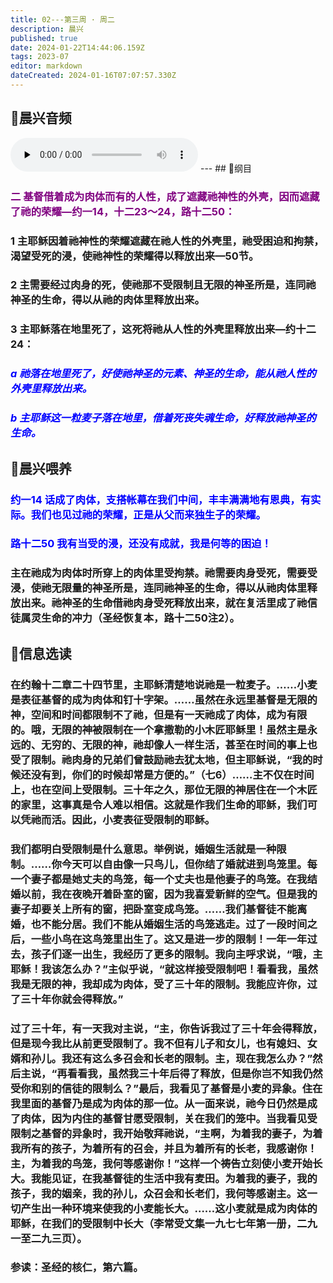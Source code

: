 ```yaml
---
title: 02---第三周 · 周二
description: 晨兴
published: true
date: 2024-01-22T14:44:06.159Z
tags: 2023-07
editor: markdown
dateCreated: 2024-01-16T07:07:57.330Z
---
```


## 🎵晨兴音频
<audio id="audio" controls="" preload="none">
      <source id="mp3" src="/2023-07/week3/week3day2.mp3">
</audio>
---
## 📖纲目

### <font color=purple>二 基督借着成为肉体而有的人性，成了遮藏祂神性的外壳，因而遮藏了祂的荣耀—约一14，十二23～24，路十二50：</font>

### 1 主耶稣因着祂神性的荣耀遮藏在祂人性的外壳里，祂受困迫和拘禁，渴望受死的浸，使祂神性的荣耀得以释放出来—50节。

### 2 主需要经过肉身的死，使祂那不受限制且无限的神圣所是，连同祂神圣的生命，得以从祂的肉体里释放出来。

### 3 主耶稣落在地里死了，这死将祂从人性的外壳里释放出来—约十二24：

### *<font color=blue>a 祂落在地里死了，好使祂神圣的元素、神圣的生命，能从祂人性的外壳里释放出来。*</font>

### *<font color=blue>b 主耶稣这一粒麦子落在地里，借着死丧失魂生命，好释放祂神圣的生命。*</font>

## 📖晨兴喂养

### <font color=blue>约一14    话成了肉体，支搭帐幕在我们中间，丰丰满满地有恩典，有实际。我们也见过祂的荣耀，正是从父而来独生子的荣耀。</font>

  ### <font color=blue>路十二50    我有当受的浸，还没有成就，我是何等的困迫！</font>

### 主在祂成为肉体时所穿上的肉体里受拘禁。祂需要肉身受死，需要受浸，使祂无限量的神圣所是，连同祂神圣的生命，得以从祂肉体里释放出来。祂神圣的生命借祂肉身受死释放出来，就在复活里成了祂信徒属灵生命的冲力（圣经恢复本，路十二50注2）。

## 📖信息选读

### 在约翰十二章二十四节里，主耶稣清楚地说祂是一粒麦子。……小麦是表征基督的成为肉体和钉十字架。……虽然在永远里基督是无限的神，空间和时间都限制不了祂，但是有一天祂成了肉体，成为有限的。哦，无限的神被限制在一个拿撒勒的小木匠耶稣里！虽然主是永远的、无穷的、无限的神，祂却像人一样生活，甚至在时间的事上也受了限制。祂肉身的兄弟们曾鼓励祂去犹太地，但主耶稣说，“我的时候还没有到，你们的时候却常是方便的。”（七6）……主不仅在时间上，也在空间上受限制。三十年之久，那位无限的神居住在一个木匠的家里，这事真是令人难以相信。这就是作我们生命的耶稣，我们可以凭祂而活。因此，小麦表征受限制的耶稣。

### 我们都明白受限制是什么意思。举例说，婚姻生活就是一种限制。……你今天可以自由像一只鸟儿，但你结了婚就进到鸟笼里。每一个妻子都是她丈夫的鸟笼，每一个丈夫也是他妻子的鸟笼。在我结婚以前，我在夜晚开着卧室的窗，因为我喜爱新鲜的空气。但是我的妻子却要关上所有的窗，把卧室变成鸟笼。……我们基督徒不能离婚，也不能分居。我们不能从婚姻生活的鸟笼逃走。过了一段时间之后，一些小鸟在这鸟笼里出生了。这又是进一步的限制！一年一年过去，孩子们逐一出生，我经历了更多的限制。我向主呼求说，“哦，主耶稣！我该怎么办？”主似乎说，“就这样接受限制吧！看看我，虽然我是无限的神，我却成为肉体，受了三十年的限制。我能应许你，过了三十年你就会得释放。”

### 过了三十年，有一天我对主说，“主，你告诉我过了三十年会得释放，但是现今我比从前更受限制了。我不但有儿子和女儿，也有媳妇、女婿和孙儿。我还有这么多召会和长老的限制。主，现在我怎么办？”然后主说，“再看看我，虽然我三十年后得了释放，但是你岂不知我仍然受你和别的信徒的限制么？”最后，我看见了基督是小麦的异象。住在我里面的基督乃是成为肉体的那一位。从一面来说，祂今日仍然是成了肉体，因为内住的基督甘愿受限制，关在我们的笼中。当我看见受限制之基督的异象时，我开始敬拜祂说，“主啊，为着我的妻子，为着我所有的孩子，为着所有的召会，并且为着所有的长老，我感谢你！主，为着我的鸟笼，我何等感谢你！”这样一个祷告立刻使小麦开始长大。我能见证，在我基督徒的生活中我有麦田。为着我的妻子，我的孩子，我的姻亲，我的孙儿，众召会和长老们，我何等感谢主。这一切产生出一种环境来使我的小麦能长大。……这小麦就是成为肉体的耶稣，在我们的受限制中长大（李常受文集一九七七年第一册，二九一至二九三页）。

### 参读：圣经的核仁，第六篇。
<!-- Google tag (gtag.js) -->
<script async src="https://www.googletagmanager.com/gtag/js?id=G-1P8709Z16T"></script>
<script>
  window.dataLayer = window.dataLayer || [];
  function gtag(){dataLayer.push(arguments);}
  gtag('js', new Date());

  gtag('config', 'G-1P8709Z16T');
</script>